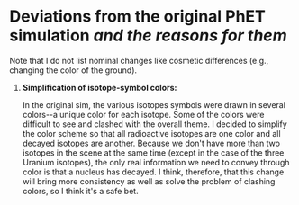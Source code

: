 # Deviations from the original PhET simulation **_and the reasons for them_**

Note that I do not list nominal changes like cosmetic differences (e.g., changing the color of the ground).

1. **Simplification of isotope-symbol colors:**

    In the original sim, the various isotopes symbols were drawn in several colors--a unique color for each isotope.  Some of the colors were difficult to see and clashed with the overall theme.  I decided to simplify the color scheme so that all radioactive isotopes are one color and all decayed isotopes are another.  Because we don't have more than two isotopes in the scene at the same time (except in the case of the three Uranium isotopes), the only real information we need to convey through color is that a nucleus has decayed.  I think, therefore, that this change will bring more consistency as well as solve the problem of clashing colors, so I think it's a safe bet.